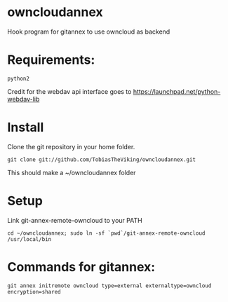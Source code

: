 owncloudannex
=========

Hook program for gitannex to use owncloud as backend

# Requirements:

    python2

Credit for the webdav api interface goes to https://launchpad.net/python-webdav-lib

# Install
Clone the git repository in your home folder.

    git clone git://github.com/TobiasTheViking/owncloudannex.git 

This should make a ~/owncloudannex folder

# Setup
Link git-annex-remote-owncloud to your PATH

    cd ~/owncloudannex; sudo ln -sf `pwd`/git-annex-remote-owncloud /usr/local/bin

# Commands for gitannex:

    git annex initremote owncloud type=external externaltype=owncloud encryption=shared
